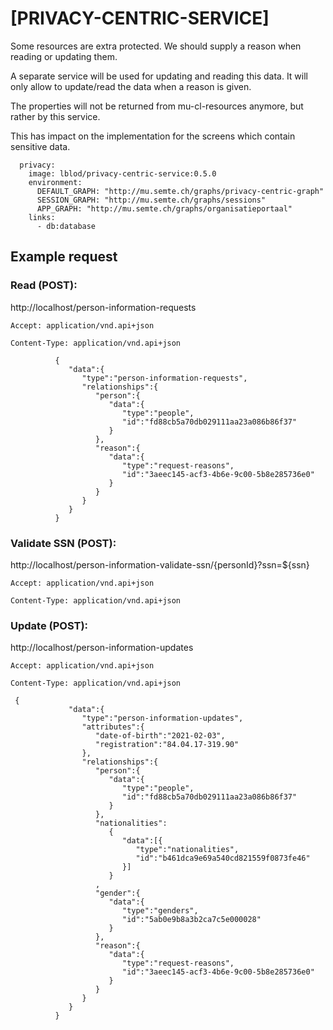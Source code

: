 # [PRIVACY-CENTRIC-SERVICE]

Some resources are extra protected. We should supply a reason when reading or updating them.

A separate service will be used for updating and reading this data. It will only allow to update/read the data when a
reason is given.

The properties will not be returned from mu-cl-resources anymore, but rather by this service.

This has impact on the implementation for the screens which contain sensitive data.

```
  privacy:
    image: lblod/privacy-centric-service:0.5.0
    environment:
      DEFAULT_GRAPH: "http://mu.semte.ch/graphs/privacy-centric-graph"
      SESSION_GRAPH: "http://mu.semte.ch/graphs/sessions"
      APP_GRAPH: "http://mu.semte.ch/graphs/organisatieportaal"
    links:
      - db:database
```

## Example request

### Read (POST):

http://localhost/person-information-requests

`Accept: application/vnd.api+json`

`Content-Type: application/vnd.api+json`

```
          {
             "data":{
                "type":"person-information-requests",
                "relationships":{
                   "person":{
                      "data":{
                         "type":"people",
                         "id":"fd88cb5a70db029111aa23a086b86f37"
                      }
                   },
                   "reason":{
                      "data":{
                         "type":"request-reasons",
                         "id":"3aeec145-acf3-4b6e-9c00-5b8e285736e0"
                      }
                   }
                }
             }
          }
```
### Validate SSN (POST):
http://localhost/person-information-validate-ssn/{personId}?ssn=${ssn}

`Accept: application/vnd.api+json`

`Content-Type: application/vnd.api+json`

### Update (POST):

http://localhost/person-information-updates

`Accept: application/vnd.api+json`

`Content-Type: application/vnd.api+json`

```
 {
             "data":{
                "type":"person-information-updates",
                "attributes":{
                   "date-of-birth":"2021-02-03",
                   "registration":"84.04.17-319.90"
                },
                "relationships":{
                   "person":{
                      "data":{
                         "type":"people",
                         "id":"fd88cb5a70db029111aa23a086b86f37"
                      }
                   },
                   "nationalities":
                      {
                         "data":[{
                            "type":"nationalities",
                            "id":"b461dca9e69a540cd821559f0873fe46"
                         }]
                      }
                   ,
                   "gender":{
                      "data":{
                         "type":"genders",
                         "id":"5ab0e9b8a3b2ca7c5e000028"
                      }
                   },
                   "reason":{
                      "data":{
                         "type":"request-reasons",
                         "id":"3aeec145-acf3-4b6e-9c00-5b8e285736e0"
                      }
                   }
                }
             }
          }
```
